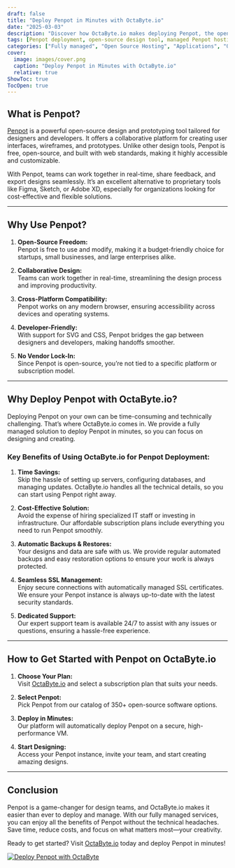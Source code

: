 ```yaml
---
draft: false
title: "Deploy Penpot in Minutes with OctaByte.io"
date: "2025-03-03"
description: "Discover how OctaByte.io makes deploying Penpot, the open-source design and prototyping tool, effortless. Save time, reduce costs, and enjoy fully managed services with automatic backups, SSL management, and expert support."
tags: [Penpot deployment, open-source design tool, managed Penpot hosting, OctaByte, Penpot benefits, Penpot setup, managed open-source software, Penpot for teams, Penpot cloud hosting, Penpot managed services]
categories: ["Fully managed", "Open Source Hosting", "Applications", "Others", "Penpot"]
cover:
  image: images/cover.png
  caption: "Deploy Penpot in Minutes with OctaByte.io"
  relative: true
ShowToc: true
TocOpen: true
---
```



## What is Penpot?

[Penpot](https://penpot.app/) is a powerful open-source design and prototyping tool tailored for designers and developers. It offers a collaborative platform for creating user interfaces, wireframes, and prototypes. Unlike other design tools, Penpot is free, open-source, and built with web standards, making it highly accessible and customizable.

With Penpot, teams can work together in real-time, share feedback, and export designs seamlessly. It’s an excellent alternative to proprietary tools like Figma, Sketch, or Adobe XD, especially for organizations looking for cost-effective and flexible solutions.

---

## Why Use Penpot?

1. **Open-Source Freedom:**  
   Penpot is free to use and modify, making it a budget-friendly choice for startups, small businesses, and large enterprises alike.

2. **Collaborative Design:**  
   Teams can work together in real-time, streamlining the design process and improving productivity.

3. **Cross-Platform Compatibility:**  
   Penpot works on any modern browser, ensuring accessibility across devices and operating systems.

4. **Developer-Friendly:**  
   With support for SVG and CSS, Penpot bridges the gap between designers and developers, making handoffs smoother.

5. **No Vendor Lock-In:**  
   Since Penpot is open-source, you’re not tied to a specific platform or subscription model.

---

## Why Deploy Penpot with OctaByte.io?

Deploying Penpot on your own can be time-consuming and technically challenging. That’s where OctaByte.io comes in. We provide a fully managed solution to deploy Penpot in minutes, so you can focus on designing and creating.

### Key Benefits of Using OctaByte.io for Penpot Deployment:

1. **Time Savings:**  
   Skip the hassle of setting up servers, configuring databases, and managing updates. OctaByte.io handles all the technical details, so you can start using Penpot right away.

2. **Cost-Effective Solution:**  
   Avoid the expense of hiring specialized IT staff or investing in infrastructure. Our affordable subscription plans include everything you need to run Penpot smoothly.

3. **Automatic Backups & Restores:**  
   Your designs and data are safe with us. We provide regular automated backups and easy restoration options to ensure your work is always protected.

4. **Seamless SSL Management:**  
   Enjoy secure connections with automatically managed SSL certificates. We ensure your Penpot instance is always up-to-date with the latest security standards.

5. **Dedicated Support:**  
   Our expert support team is available 24/7 to assist with any issues or questions, ensuring a hassle-free experience.

---

## How to Get Started with Penpot on OctaByte.io

1. **Choose Your Plan:**  
   Visit [OctaByte.io](https://octabyte.io) and select a subscription plan that suits your needs.

2. **Select Penpot:**  
   Pick Penpot from our catalog of 350+ open-source software options.

3. **Deploy in Minutes:**  
   Our platform will automatically deploy Penpot on a secure, high-performance VM.

4. **Start Designing:**  
   Access your Penpot instance, invite your team, and start creating amazing designs.

---

## Conclusion

Penpot is a game-changer for design teams, and OctaByte.io makes it easier than ever to deploy and manage. With our fully managed services, you can enjoy all the benefits of Penpot without the technical headaches. Save time, reduce costs, and focus on what matters most—your creativity.

Ready to get started? Visit [OctaByte.io](https://octabyte.io) today and deploy Penpot in minutes!

[![Deploy Penpot with OctaByte](/images/deploy-on-octabyte.png)](https://octabyte.io/fully-managed-open-source-services/applications/others/penpot)